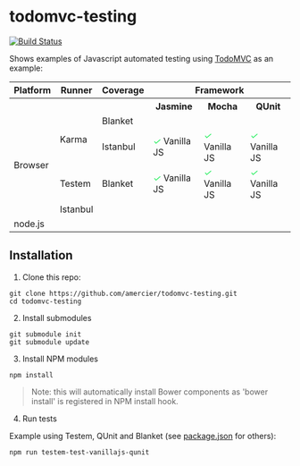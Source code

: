 todomvc-testing
===============

[![Build Status](http://img.shields.io/travis/amercier/todomvc-testing/master.svg?style=flat-square)](https://travis-ci.org/amercier/todomvc-testing)

Shows examples of Javascript automated testing using [TodoMVC](http://todomvc.com/) as an example:

<table>
  <tr>
    <th>Platform</th>
    <th>Runner</th>
    <th>Coverage</th>
    <th colspan="3">Framework</th>
  </tr>
  <tr>
    <th colspan="3"></th>
    <th>Jasmine</th>
    <th>Mocha</th>
    <th>QUnit</th>
  </tr>
  <tr>
    <td rowspan="4">Browser</td>
    <td rowspan="2">Karma</td>
    <td>Blanket</td>
    <td></td>
    <td></td>
    <td></td>
  </tr>
  <tr>
    <td>Istanbul</td>
    <td>
      <i style="color:#22ee5b">✓</i> Vanilla JS  
    </td>
    <td>
      <i style="color:#22ee5b">✓</i> Vanilla JS  
    </td>
    <td>
      <i style="color:#22ee5b">✓</i> Vanilla JS  
    </td>
  </tr>
  <tr>
    <td rowi="2">Testem</td>
    <td>Blanket</td>
    <td>
      <i style="color:#22ee5b">✓</i> Vanilla JS  
    </td>
    <td>
      <i style="color:#22ee5b">✓</i> Vanilla JS  
    </td>
    <td>
      <i style="color:#22ee5b">✓</i> Vanilla JS  
    </td>
  </tr>
  <tr>
    <td>Istanbul</td>
    <td></td>
    <td></td>
    <td></td>
  </tr>
  <tr>
    <td>node.js</td>
    <td colspan="5"></td>
  </tr>
</table>


Installation
------------

1. Clone this repo:

  ```
  git clone https://github.com/amercier/todomvc-testing.git
  cd todomvc-testing
  ```

2. Install submodules

  ```
  git submodule init
  git submodule update
  ```

3. Install NPM modules

  ```
  npm install
  ```

  > Note: this will automatically install Bower components as 'bower install' is
  > registered in NPM install hook.

4. Run tests

  Example using Testem, QUnit and Blanket (see [package.json](package.json) for others):

  ```
  npm run testem-test-vanillajs-qunit
  ```
